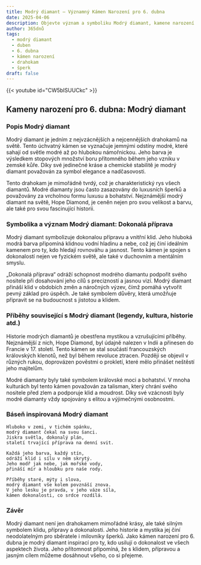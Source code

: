 ```yaml
---
title: Modrý diamant – Významný Kámen Narození pro 6. dubna
date: 2025-04-06
description: Objevte význam a symboliku Modrý diamant, kamene narození pro 6. dubna, který symbolizuje Dokonalá příprava. Přečtěte si legendy a inspirující příběhy.
author: 365dnů
tags:
  - modrý diamant
  - duben
  - 6. dubna
  - kámen narození
  - drahokam
  - šperk
draft: false
---
```


{{< youtube id="CW5bISUUCkc" >}}

## Kameny narození pro 6. dubna: Modrý diamant

### Popis Modrý diamant

Modrý diamant je jedním z nejvzácnějších a nejcennějších drahokamů na světě. Tento úchvatný kámen se vyznačuje jemnými odstíny modré, které sahají od světle modré až po hlubokou námořnickou. Jeho barva je výsledkem stopových množství boru přítomného během jeho vzniku v zemské kůře. Díky své jedinečné kráse a chemické stabilitě je modrý diamant považován za symbol elegance a nadčasovosti.

Tento drahokam je mimořádně tvrdý, což je charakteristický rys všech diamantů. Modré diamanty jsou často zasazovány do luxusních šperků a považovány za vrcholnou formu luxusu a bohatství. Nejznámější modrý diamant na světě, Hope Diamond, je ceněn nejen pro svou velikost a barvu, ale také pro svou fascinující historii.

### Symbolika a význam Modrý diamant: Dokonalá příprava

Modrý diamant symbolizuje dokonalou přípravu a vnitřní klid. Jeho hluboká modrá barva připomíná klidnou vodní hladinu a nebe, což jej činí ideálním kamenem pro ty, kdo hledají rovnováhu a jasnost. Tento kámen je spojen s dokonalostí nejen ve fyzickém světě, ale také v duchovním a mentálním smyslu.

„Dokonalá příprava“ odráží schopnost modrého diamantu podpořit svého nositele při dosahování jeho cílů s precizností a jasnou vizí. Modrý diamant přináší klid v obdobích změn a náročných výzev, čímž pomáhá vytvořit pevný základ pro úspěch. Je také symbolem důvěry, která umožňuje připravit se na budoucnost s jistotou a klidem.

### Příběhy související s Modrý diamant (legendy, kultura, historie atd.)

Historie modrých diamantů je obestřena mystikou a vzrušujícími příběhy. Nejznámější z nich, Hope Diamond, byl údajně nalezen v Indii a přinesen do Francie v 17. století. Tento kámen se stal součástí francouzských královských klenotů, než byl během revoluce ztracen. Později se objevil v různých rukou, doprovázen pověstmi o prokletí, které mělo přinášet neštěstí jeho majitelům.

Modré diamanty byly také symbolem královské moci a bohatství. V mnoha kulturách byl tento kámen považován za talisman, který chrání svého nositele před zlem a podporuje klid a moudrost. Díky své vzácnosti byly modré diamanty vždy spojovány s elitou a výjimečnými osobnostmi.

### Báseň inspirovaná Modrý diamant

```
Hluboko v zemi, v tichém spánku,  
modrý diamant čekal na svou šanci.  
Jiskra světla, dokonalý plán,  
staletí trvající příprava na denní svit.

Každá jeho barva, každý stín,  
odráží klid i sílu v něm skrytý.  
Jeho modř jak nebe, jak mořské vody,  
přináší mír a hloubku pro naše rody.

Příběhy staré, mýty i slova,  
modrý diamant vše kolem povznáší znova.  
V jeho lesku je pravda, v jeho váze síla,  
kámen dokonalosti, co srdce rozdílá.
```

### Závěr

Modrý diamant není jen drahokamem mimořádné krásy, ale také silným symbolem klidu, přípravy a dokonalosti. Jeho historie a mystika jej činí neodolatelným pro sběratele i milovníky šperků. Jako kámen narození pro 6. dubna je modrý diamant inspirací pro ty, kdo usilují o dokonalost ve všech aspektech života. Jeho přítomnost připomíná, že s klidem, přípravou a jasným cílem můžeme dosáhnout všeho, co si přejeme.